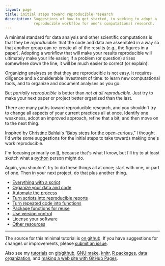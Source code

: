 ```yaml
---
layout: page
title: initial steps toward reproducible research
description: Suggestions of how to get started, in seeking to adopt a
             reproducible workflow for one's computational research.
---
```


A minimal standard for data analysis and other scientific computations is
that they be _reproducible_: that the code and data are assembled in a
way so that another group can re-create all of the results (e.g., the
figures in a paper). Adopting a workflow that will make your results
reproducible will ultimately make your life easier; if a problem (or
question) arises somewhere down the line, it will be much easier to
correct (or explain).

Organizing analyses so that they are reproducible is not easy. It
requires diligence and a considerable investment of time: to learn new
computational tools, and to organize and document analyses as you go.

But _partially reproducible_ is better than _not at all
reproducible_. Just try to make your next paper or project better organized
than the last.

There are many paths toward reproducible research, and you shouldn't
try to change all aspects of your current practices all at once. Identify
one weakness, adopt an improved approach, refine that a bit, and then
move on to the next thing.

Inspired by
[Christine Bahlai](https://practicaldatamanagement.wordpress.com)'s
&ldquo;[Baby steps for the open-curious](https://practicaldatamanagement.wordpress.com/2014/10/23/baby-steps-for-the-open-curious/),&rdquo;
I thought I'd write some suggestions for the initial steps to take
towards making one's work reproducible.

I'm focusing primarily on [R](http://www.r-project.org), because
that's what I know, but I'll try to at least sketch what a
[python](http://www.python.org) person might do.

Again, you shouldn't try to do these things all at once; start with one, or part of
one. Then in your next project, do that plus another thing.

- [Everything with a script](pages/scripts.html)
- [Organize your data and code](pages/organize.html)
- [Automate the process](pages/automate.html)
- [Turn scripts into reproducible reports](pages/reports.html)
- [Turn repeated code into functions](pages/functions.html)
- [Package functions for reuse](pages/packages.html)
- [Use version control](pages/version_control.html)
- [License your software](pages/licenses.html)
- [Other resources](pages/resources.html)

---


The source for this minimal tutorial is [on github](http://github.com/kbroman/steps2rr).
If you have suggestions for changes or improvements,
please [submit an issue](https://github.com/kbroman/steps2rr/issues).


Also see my [tutorials](http://kbroman.org/pages/tutorials) on
[git/github](http://kbroman.org/github_tutorial),
[GNU make](http://kbroman.org/minimal_make),
[knitr](http://kbroman.org/knitr_knutshell),
[R packages](http://kbroman.org/pkg_primer),
[data organization](http://kbroman.org/dataorg),
and [making a web site with GitHub Pages](http://kbroman.org/simple_site).
